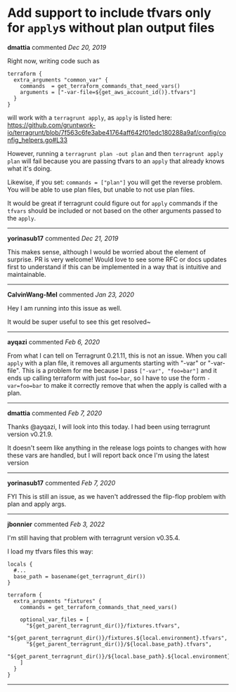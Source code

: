 # Add support to include tfvars only for `apply`s without plan output files

**dmattia** commented *Dec 20, 2019*

Right now, writing code such as

```hcl
terraform {
  extra_arguments "common_var" {
    commands  = get_terraform_commands_that_need_vars()
    arguments = ["-var-file=${get_aws_account_id()}.tfvars"]
  }
}
```

will work with a `terragrunt apply`, as `apply` is listed here: https://github.com/gruntwork-io/terragrunt/blob/7f563c6fe3abe41764aff642f01edc180288a9af/config/config_helpers.go#L33

However, running a `terragrunt plan -out plan` and then `terragrunt apply plan` will fail because you are passing tfvars to an `apply` that already knows what it's doing.

Likewise, if you set: `commands = ["plan"]` you will get the reverse problem. You will be able to use plan files, but unable to not use plan files.

It would be great if terragrunt could figure out for `apply` commands if the `tfvars` should be included or not based on the other arguments passed to the `apply`.
<br />
***


**yorinasub17** commented *Dec 21, 2019*

This makes sense, although I would be worried about the element of surprise. PR is very welcome! Would love to see some RFC or docs updates first to understand if this can be implemented in a way that is intuitive and maintainable.
***

**CalvinWang-Mel** commented *Jan 23, 2020*

Hey I am running into this issue as well.

It would be super useful to see this get resolved~
***

**ayqazi** commented *Feb 6, 2020*

From what I can tell on Terragrunt 0.21.11, this is not an issue. When you call `apply` with a plan file, it removes all arguments starting with "-var" or "-var-file". This is a problem for me because I pass `["-var", "foo=bar"]` and it ends up calling terraform with just `foo=bar`, so I have to use the form `-var=foo=bar` to make it correctly remove that when the apply is called with a plan.

***

**dmattia** commented *Feb 7, 2020*

Thanks @ayqazi, I will look into this today. I had been using terragrunt version v0.21.9.

It doesn't seem like anything in the release logs points to changes with how these vars are handled, but I will report back once I'm using the latest version
***

**yorinasub17** commented *Feb 7, 2020*

FYI This is still an issue, as we haven't addressed the flip-flop problem with plan and apply args.
***

**jbonnier** commented *Feb 3, 2022*

I'm still having that problem with terragrunt version v0.35.4.

I load my tfvars files this way:

```hcl
locals {
  #...
  base_path = basename(get_terragrunt_dir())
}

terraform {
  extra_arguments "fixtures" {
    commands = get_terraform_commands_that_need_vars()

    optional_var_files = [
      "${get_parent_terragrunt_dir()}/fixtures.tfvars",
      "${get_parent_terragrunt_dir()}/fixtures.${local.environment}.tfvars",
      "${get_parent_terragrunt_dir()}/${local.base_path}.tfvars",
      "${get_parent_terragrunt_dir()}/${local.base_path}.${local.environment}.tfvars"
    ]
  }
}
```
***

